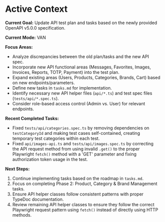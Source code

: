 # Active Context

**Current Goal:** Update API test plan and tasks based on the newly provided OpenAPI v5.0.0 specification.

**Current Mode:** VAN

**Focus Areas:**

- Analyze discrepancies between the old plan/tasks and the new API spec.
- Incorporate new API functional areas (Messages, Favorites, Images, Invoices, Reports, TOTP, Payment) into the test plan.
- Expand existing areas (Users, Products, Categories, Brands, Cart) based on new endpoints/parameters.
- Define new tasks in `tasks.md` for implementation.
- Identify necessary new API helper files (`api/*.ts`) and test spec files (`tests/api/*.spec.ts`).
- Consider role-based access control (Admin vs. User) for relevant endpoints.

**Recent Completed Tasks:**

- Fixed `tests/api/categories.spec.ts` by removing dependencies on `testCategoryId` and making test cases self-contained, creating temporary test categories within each test.
- Fixed `api/images-api.ts` and `tests/api/images.spec.ts` by correcting the API request method from using invalid `.get()` to the proper Playwright `fetch()` method with a 'GET' parameter and fixing authorization token usage in the test.

**Next Steps:**

1. Continue implementing tasks based on the roadmap in `tasks.md`.
2. Focus on completing Phase 2: Product, Category & Brand Management tasks.
3. Ensure API helper classes follow consistent patterns with proper TypeDoc documentation.
4. Review remaining API helper classes to ensure they follow the correct Playwright request pattern using `fetch()` instead of directly using HTTP methods.
